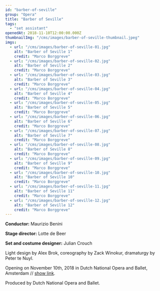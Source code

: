 ```yaml
---
id: "barber-of-seville"
group: "Opera"
title: "Barber of Seville"
tags:
  - "set assistant"
openedAt: 2018-11-10T12:00:00.000Z
thumbnailImg: "/cms/images/barber-of-seville-thumbnail.jpeg"
imgs:
  - url: "/cms/images/barber-of-seville-01.jpg"
    alt: "Barber of Seville 1"
    credit: "Marco Borggreve"
  - url: "/cms/images/barber-of-seville-02.jpg"
    alt: "Barber of Seville 2"
    credit: "Marco Borggreve"
  - url: "/cms/images/barber-of-seville-03.jpg"
    alt: "Barber of Seville 3"
    credit: "Marco Borggreve"
  - url: "/cms/images/barber-of-seville-04.jpg"
    alt: "Barber of Seville 4"
    credit: "Marco Borggreve"
  - url: "/cms/images/barber-of-seville-05.jpg"
    alt: "Barber of Seville 5"
    credit: "Marco Borggreve"
  - url: "/cms/images/barber-of-seville-06.jpg"
    alt: "Barber of Seville 6"
    credit: "Marco Borggreve"
  - url: "/cms/images/barber-of-seville-07.jpg"
    alt: "Barber of Seville 7"
    credit: "Marco Borggreve"
  - url: "/cms/images/barber-of-seville-08.jpg"
    alt: "Barber of Seville 8"
    credit: "Marco Borggreve"
  - url: "/cms/images/barber-of-seville-09.jpg"
    alt: "Barber of Seville 9"
    credit: "Marco Borggreve"
  - url: "/cms/images/barber-of-seville-10.jpg"
    alt: "Barber of Seville 10"
    credit: "Marco Borggreve"
  - url: "/cms/images/barber-of-seville-11.jpg"
    alt: "Barber of Seville 11"
    credit: "Marco Borggreve"
  - url: "/cms/images/barber-of-seville-12.jpg"
    alt: "Barber of Seville 12"
    credit: "Marco Borggreve"
---
```

**Conductor:** Maurizio Benini

**Stage director:** Lotte de Beer

**Set and costume designer:** Julian Crouch

Light design by Alex Brok, coreography by Zack Winokur, dramaturgy by Peter te Nuyl.

Opening on November 10th, 2018 in Dutch National Opera and Ballet, Amsterdam // [show link](https://www.operaballet.nl/en/opera/2018-2019/show/il-barbiere-siviglia).

Produced by Dutch National Opera and Ballet.
